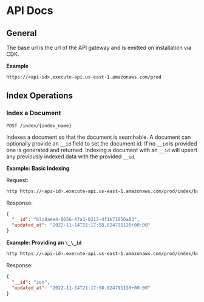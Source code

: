 # API Docs

## General

The base url is the url of the API gateway and is emitted on installation via CDK.

**Example**

```
https://<api-id>.execute-api.us-east-1.amazonaws.com/prod
```

## Index Operations

### Index a Document

`POST /index/{index_name}`

Indexes a document so that the document is searchable.
A document can optionally provide an `__id` field to set the document id.
If no `__id` is provided one is generated and returned.
Indexing a document with an `__id` will upsert any previously indexed data with the provided `__id`.

**Example: Basic Indexing**

Request:

```bash
http https://<api-id>.execute-api.us-east-1.amazonaws.com/prod/index/book-index-1 title="Zen and the Art of Motorcycle Maintenance"
```

Response:

```json
{
  "__id": "b7c8aee4-9656-47a3-8217-df1b71056a83",
  "updated_at": "2022-11-14T21:17:58.824791120+00:00"
}
```

**Example: Providing an `\_\_id`**

```bash
http https://<api-id>.execute-api.us-east-1.amazonaws.com/prod/index/book-index-1 title="Zen and the Art of Motorcycle Maintenance" __id=zen
```

Response:

```json
{
  "__id": "zen",
  "updated_at": "2022-11-14T21:17:58.824791120+00:00"
}
```
